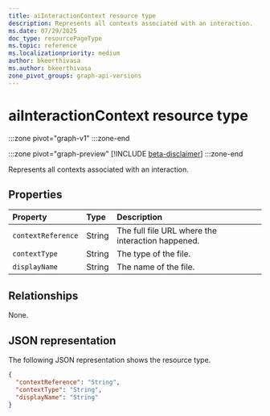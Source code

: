 ```yaml
---
title: aiInteractionContext resource type
description: Represents all contexts associated with an interaction.
ms.date: 07/29/2025
doc_type: resourcePageType
ms.topic: reference
ms.localizationpriority: medium
author: bkeerthivasa
ms.author: bkeerthivasa
zone_pivot_groups: graph-api-versions
---
```


# aiInteractionContext resource type

<!-- cSpell:ignore bkeerthivasa -->
:::zone pivot="graph-v1"
:::zone-end

:::zone pivot="graph-preview"
[!INCLUDE [beta-disclaimer](../../includes/beta-disclaimer.md)]
:::zone-end

Represents all contexts associated with an interaction.

## Properties

| Property           | Type   | Description                                       |
|:-------------------|:-------|:--------------------------------------------------|
| `contextReference` | String | The full file URL where the interaction happened. |
| `contextType`      | String | The type of the file.                             |
| `displayName`      | String | The name of the file.                             |

## Relationships

None.

## JSON representation

The following JSON representation shows the resource type.

```json
{
  "contextReference": "String",
  "contextType": "String",
  "displayName": "String"
}
```
